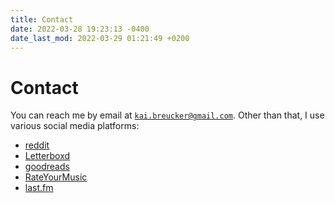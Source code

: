 ```yaml
---
title: Contact
date: 2022-03-28 19:23:13 -0400
date_last_mod: 2022-03-29 01:21:49 +0200
---
```

# Contact
You can reach me by email at [`kai.breucker@gmail.com`](mailto:kai.breucker@gmail.com).
Other than that, I use various social media platforms:
- [reddit](https://www.reddit.com/user/Punkt_Punkt_Punkt)
- [Letterboxd](https://letterboxd.com/BonfireAtNight/)
- [goodreads](https://www.goodreads.com/user/show/117695677-kai)
- [RateYourMusic](https://rateyourmusic.com/~BonfireAtNight)
- [last.fm](https://www.last.fm/user/bonfireatnight)
